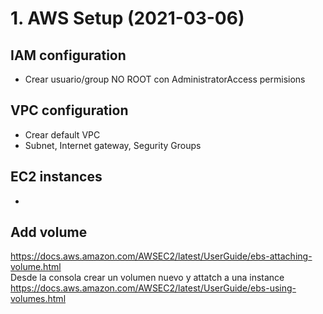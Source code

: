 # 1. AWS Setup (2021-03-06)
## IAM configuration
* Crear usuario/group NO ROOT con AdministratorAccess permisions
## VPC configuration
* Crear default VPC
* Subnet, Internet gateway, Segurity Groups
## EC2 instances
* 
## Add volume
https://docs.aws.amazon.com/AWSEC2/latest/UserGuide/ebs-attaching-volume.html  
Desde la consola crear un volumen nuevo y attatch a una instance
https://docs.aws.amazon.com/AWSEC2/latest/UserGuide/ebs-using-volumes.html  
